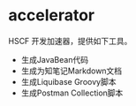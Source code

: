 # accelerator
HSCF 开发加速器，提供如下工具。

* 生成JavaBean代码
* 生成为知笔记Markdown文档
* 生成Liquibase Groovy脚本
* 生成Postman Collection脚本 